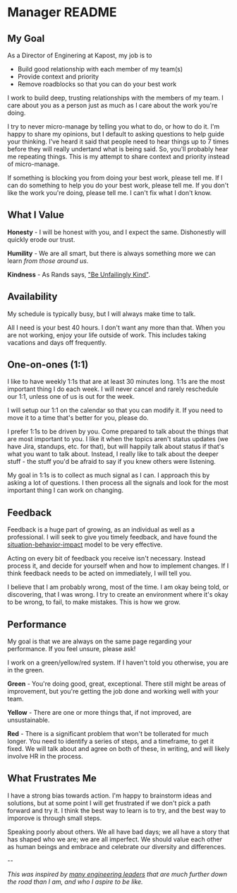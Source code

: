 # Manager README

## My Goal
As a Director of Enginering at Kapost, my job is to

- Build good relationship with each member of my team(s)
- Provide context and priority
- Remove roadblocks so that you can do your best work

I work to build deep, trusting relationships with the members of my team.  I care about you as a person just as much as I care about the work you're doing.  

I try to never micro-manage by telling you what to do, or how to do it.  I'm happy to share my opinions, but I default to asking questions to help guide your thinking.  I've heard it said that people need to hear things up to 7 times before they will really undertand what is being said.  So, you'll probably hear me repeating things.  This is my attempt to share context and priority instead of micro-manage.

If something is blocking you from doing your best work, please tell me.  If I can do something to help you do your best work, please tell me.  If you don't like the work you're doing, please tell me.  I can't fix what I don't know.  

## What I Value
**Honesty** - I will be honest with you, and I expect the same.  Dishonestly will quickly erode our trust.

**Humility** - We are all smart, but there is always something more we can learn _from those around us_.

**Kindness** - As Rands says, ["Be Unfailingly Kind"](http://randsinrepose.com/archives/be-unfailingly-kind/).

## Availability
My schedule is typically busy, but I will always make time to talk.

All I need is your best 40 hours. I don't want any more than that. When you are not working, enjoy your life outside of work. This includes taking vacations and days off frequently.

## One-on-ones (1:1)
I like to have weekly 1:1s that are at least 30 minutes long.  1:1s are the most important thing I do each week.  I will never cancel and rarely reschedule our 1:1, unless one of us is out for the week.

I will setup our 1:1 on the calendar so that you can modify it.  If you need to move it to a time that's better for you, please do.

I prefer 1:1s to be driven by you.  Come prepared to talk about the things that are most important to you.  I like it when the topics aren't status updates (we have Jira, standups, etc. for that), but will happily talk about status if that's what you want to talk about.  Instead, I really like to talk about the deeper stuff - the stuff you'd be afraid to say if you knew others were listening.

My goal in 1:1s is to collect as much signal as I can.  I approach this by asking a lot of questions.  I then process all the signals and look for the most important thing I can work on changing.

## Feedback
Feedback is a huge part of growing, as an individual as well as a professional.  I will seek to give you timely feedback, and have found the [situation-behavior-impact](https://www.radicalcandor.com/blog/give-humble-feedback/) model to be very effective.

Acting on every bit of feedback you receive isn't necessary.  Instead process it, and decide for yourself when and how to implement changes.  If I think feedback needs to be acted on immediately, I will tell you.

I believe that I am probably wrong, most of the time.  I am okay being told, or discovering, that I was wrong.  I try to create an environment where it's okay to be wrong, to fail, to make mistakes.  This is how we grow.

## Performance
My goal is that we are always on the same page regarding your performance.  If you feel unsure, please ask!

I work on a green/yellow/red system.  If I haven't told you otherwise, you are in the green.

**Green** - You're doing good, great, exceptional. There still might be areas of improvement, but you're getting the job done and working well with your team.

**Yellow** - There are one or more things that, if not improved, are unsustainable.

**Red** - There is a significant problem that won't be tollerated for much longer. You need to identify a series of steps, and a timeframe, to get it fixed. We will talk about and agree on both of these, in writing, and will likely involve HR in the process.

## What Frustrates Me
I have a strong bias towards action.  I'm happy to brainstorm ideas and solutions, but at some point I will get frustrated if we don't pick a path forward and try it.  I think the best way to learn is to try, and the best way to imporove is through small steps.

Speaking poorly about others.  We all have bad days; we all have a story that has shaped who we are; we are all imperfect.  We should value each other as human beings and embrace and celebrate our diversity and differences.

-- 

_This was inspired by [many engineering leaders](https://svnk.github.io/manager-READMEs/) that are much further down the road than I am, and who I aspire to be like._

